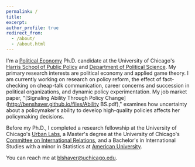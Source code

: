 ```yaml
---
permalink: /
title: 
excerpt:
author_profile: true
redirect_from: 
  - /about/
  - /about.html
--- 
```


I'm a [Political Economy](https://politicaleconomy.uchicago.edu/) Ph.D. candidate at the University of Chicago's [Harris School of Public Policy](https://harris.uchicago.edu/) and [Department of Political Science](https://political-science.uchicago.edu/). My primary research interests are political economy and applied game theory. I am currently working on research on policy reform, the effect of fact-checking on cheap-talk communication, career concerns and succession in political organizations, and dynamic policy experimentation. My job market paper, "[Signaling Ability Through Policy Change](http://benshaver.github.io/files/Ability BS.pdf)," examines how uncertainty about a policymaker's ability to develop high-quality policies affects her policymaking decisions. 

Before my Ph.D., I completed a research fellowship at the University of Chicago's [Urban Labs](https://urbanlabs.uchicago.edu/), a Master's degree at the University of Chicago's [Committee on International Relations](https://cir.uchicago.edu/), and a Bachelor's in International Studies with a minor in Statistics at [American University](https://www.american.edu/). 

You can reach me at [blshaver@uchicago.edu](mailto:blshaver@uchicago.edu). 
